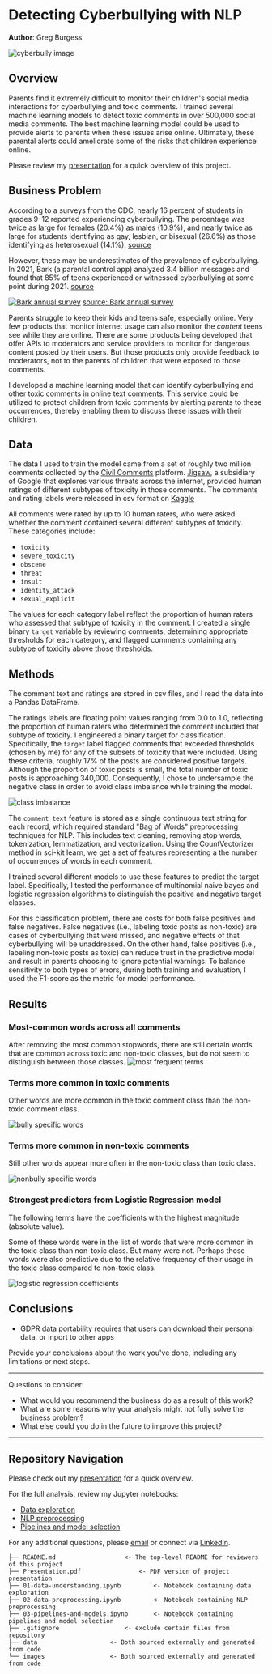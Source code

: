 # Detecting Cyberbullying with NLP

**Author**: Greg Burgess

![cyberbully image](images/Cyberprzemoc.png)

## Overview

Parents find it extremely difficult to monitor their children's social media interactions for cyberbullying and toxic comments. I trained several machine learning models to detect toxic comments in over 500,000 social media comments. The best machine learning model could be used to provide alerts to parents when these issues arise online. Ultimately, these parental alerts could ameliorate some of the risks that children experience online.

Please review my [presentation](./Presentation.pdf) for a quick overview of this project.

## Business Problem

According to a surveys from the CDC, nearly 16 percent of students in grades 9–12 reported experiencing cyberbullying. The percentage was twice as large for females (20.4%) as males (10.9%), and nearly twice as large for students identifying as gay, lesbian, or bisexual (26.6%) as those identifying as heterosexual (14.1%). [source](http://nces.ed.gov/programs/coe/indicator/a10#6)

However, these may be underestimates of the prevalence of cyberbullying. In 2021, Bark (a parental control app) analyzed 3.4 billion messages and found that 85% of teens experienced or witnessed cyberbullying at some point during 2021. [source](https://www.bark.us/annual-report-2021/)

[![Bark annual survey](images/bark_annual_survey.png)](https://www.bark.us/annual-report-2021/)
[source: Bark annual survey](https://www.bark.us/annual-report-2021/)

Parents struggle to keep their kids and teens safe, especially online. Very few products that monitor internet usage can also monitor the *content* teens see while they are online. There are some products being developed that offer APIs to moderators and service providers to monitor for dangerous content posted by their users. But those products only provide feedback to moderators, not to the parents of children that were exposed to those comments.

I developed a machine learning model that can identify cyberbullying and other toxic comments in online text comments. This service could be utilized to protect children from toxic comments by alerting parents to these occurrences, thereby enabling them to discuss these issues with their children.

## Data

The data I used to train the model came from a set of roughly two million comments collected by the [Civil Comments](https://medium.com/@aja_15265/saying-goodbye-to-civil-comments-41859d3a2b1d) platform. [Jigsaw](https://jigsaw.google.com), a subsidiary of Google that explores various threats across the internet, provided human ratings of different subtypes of toxicity in those comments. The comments and rating labels were released in csv format on [Kaggle](https://www.kaggle.com/competitions/jigsaw-unintended-bias-in-toxicity-classification/data)

All comments were rated by up to 10 human raters, who were asked whether the comment contained several different subtypes of toxicity. These categories include:
- `toxicity`
- `severe_toxicity`
- `obscene`
- `threat`
- `insult`
- `identity_attack`
- `sexual_explicit`

The values for each category label reflect the proportion of human raters who assessed that subtype of toxicity in the comment. I created a single binary `target` variable by reviewing comments, determining appropriate thresholds for each category, and flagged comments containing any subtype of toxicity above those thresholds.


## Methods

The comment text and ratings are stored in csv files, and I read the data into a Pandas DataFrame. 

The ratings labels are floating point values ranging from 0.0 to 1.0, reflecting the proportion of human raters who determined the comment included that subtype of toxicity. I engineered a binary target for classification. Specifically, the `target` label flagged comments that exceeded thresholds (chosen by me) for any of the subsets of toxicity that were included. Using these criteria, roughly 17% of the posts are considered positive targets. Although the proportion of toxic posts is small, the total number of toxic posts is approaching 340,000. Consequently, I chose to undersample the negative class in order to avoid class imbalance while training the model.

![class imbalance](images/class_imbalance.jpg)

The `comment_text` feature is stored as a single continuous text string for each record, which required standard "Bag of Words" preprocessing techniques for NLP. This includes text cleaning, removing stop words, tokenization, lemmatization, and vectorization. Using the CountVectorizer method in sci-kit learn, we get a set of features representing a the number of occurrences of words in each comment.

I trained several different models to use these features to predict the target label. Specifically, I tested the performance of multinomial naive bayes and logistic regression algorithms to distinguish the positive and negative target classes.

For this classification problem, there are costs for both false positives and false negatives. False negatives (i.e., labeling toxic posts as non-toxic) are cases of cyberbullying that were missed, and negative effects of that cyberbullying will be unaddressed. On the other hand, false positives (i.e., labeling non-toxic posts as toxic) can reduce trust in the predictive model and result in parents choosing to ignore potential warnings. To balance sensitivity to both types of errors, during both training and evaluation, I used the F1-score as the metric for model performance.


## Results

### Most-common words across all comments
After removing the most common stopwords, there are still certain words that are common across toxic and non-toxic classes, but do not seem to distinguish between those classes.
![most frequent terms](images/FreqDist.jpg)


### Terms more common in toxic comments

Other words are more common in the toxic comment class than the non-toxic comment class.

![bully specific words](images/bully_wordcloud.png)


### Terms more common in non-toxic comments

Still other words appear more often in the non-toxic class than toxic class.

![nonbully specific words](images/nonbully_wordcloud.png)



### Strongest predictors from Logistic Regression model

The following terms have the coefficients with the highest magnitude (absolute value). 

Some of these words were in the list of words that were more common in the toxic class than non-toxic class. But many were not. Perhaps those words were also predictive due to the relative frequency of their usage in the toxic class compared to non-toxic class.

![logistic regression coefficients](images/logistic_regression_coefs.jpg)



## Conclusions

- GDPR data portability requires that users can download their personal data, or inport to other apps

Provide your conclusions about the work you've done, including any limitations or next steps.

***
Questions to consider:
* What would you recommend the business do as a result of this work?
* What are some reasons why your analysis might not fully solve the business problem?
* What else could you do in the future to improve this project?
***

## Repository Navigation

Please check out my [presentation](./Presentation.pdf) for a quick overview.

For the full analysis, review my Jupyter notebooks: 
- [Data exploration](./01-data-understanding.ipynb)
- [NLP preprocessing](./02-data-preprocessing.ipynb)
- [Pipelines and model selection](./03-pipelines-and-models.ipynb)


For any additional questions, please [email](mailto:gcburgess@gmail.com) or connect via [LinkedIn](https://www.linkedin.com/in/Greg-Burgess).



```
├── README.md					<- The top-level README for reviewers of this project
├── Presentation.pdf				<- PDF version of project presentation
├── 01-data-understanding.ipynb			<- Notebook containing data exploration
├── 02-data-preprocessing.ipynb			<- Notebook containing NLP preprocessing
├── 03-pipelines-and-models.ipynb		<- Notebook containing pipelines and model selection
├── .gitignore					<- exclude certain files from repository
├── data					<- Both sourced externally and generated from code
└── images					<- Both sourced externally and generated from code
```
